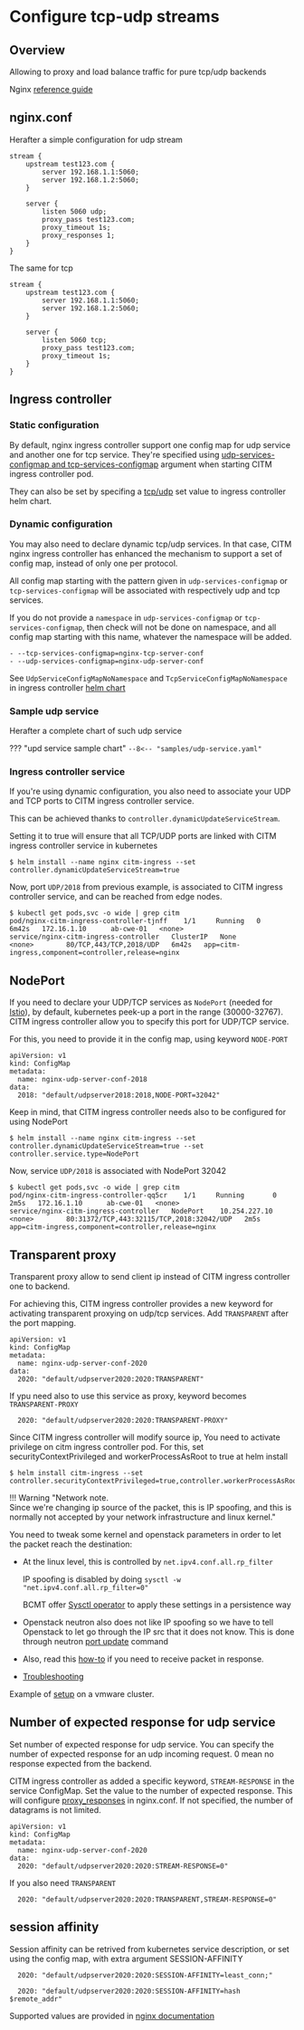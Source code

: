 # Configure tcp-udp streams

## Overview

Allowing to proxy and load balance traffic for pure tcp/udp backends

Nginx [reference  guide](https://docs.nginx.com/nginx/admin-guide/load-balancer/tcp-udp-load-balancer/)

## nginx.conf

Herafter a simple configuration for udp stream

```
stream {
	upstream test123.com {
		server 192.168.1.1:5060;
		server 192.168.1.2:5060;
    }
	
    server {
        listen 5060 udp;
        proxy_pass test123.com;
        proxy_timeout 1s;
        proxy_responses 1;
    }
}
```

The same for tcp

```
stream {
	upstream test123.com {
		server 192.168.1.1:5060;
		server 192.168.1.2:5060;
    }
	
    server {
        listen 5060 tcp;
        proxy_pass test123.com;
        proxy_timeout 1s;
    }
}
```

## Ingress controller

### Static configuration

By default, nginx ingress controller support one config map for udp service and another one for tcp service. They're specified using [udp-services-configmap and tcp-services-configmap](docker-ingress-cli-arguments.md) argument when starting CITM ingress controller pod. 

They can also be set by specifing a [tcp/udp](helmchart-ingress.md#stream-backend) set value to ingress controller helm chart.

### Dynamic configuration

You may also need to declare dynamic tcp/udp services. In that case, CITM nginx ingress controller has enhanced the mechanism to support a set of config map, instead of only one per protocol.

All config map starting with the pattern given in `udp-services-configmap` or `tcp-services-configmap` will be associated with respectively udp and tcp services.

If you do not provide a `namespace` in `udp-services-configmap` or `tcp-services-configmap`, then check will not be done on namespace, and all config map starting with this name, whatever the namespace will be added.

```
- --tcp-services-configmap=nginx-tcp-server-conf
- --udp-services-configmap=nginx-udp-server-conf
```

See `UdpServiceConfigMapNoNamespace` and `TcpServiceConfigMapNoNamespace` in ingress controller [helm chart](helmchart-ingress.md)

### Sample udp service

Herafter a complete chart of such udp service

??? "upd service sample chart"
     ```
     --8<-- "samples/udp-service.yaml"
     ```
### Ingress controller service

If you're using dynamic configuration, you also need to associate your UDP and TCP ports to CITM ingress controller service. 

This can be achieved thanks to `controller.dynamicUpdateServiceStream`. 

Setting it to true will ensure that all TCP/UDP ports are linked with CITM ingress controller service in kubernetes

```
$ helm install --name nginx citm-ingress --set controller.dynamicUpdateServiceStream=true
```
Now, port `UDP/2018` from previous example, is associated to CITM ingress controller service, and can be reached from edge nodes.
```
$ kubectl get pods,svc -o wide | grep citm
pod/nginx-citm-ingress-controller-tjnff    1/1     Running   0          6m42s   172.16.1.10      ab-cwe-01   <none>
service/nginx-citm-ingress-controller   ClusterIP   None             <none>        80/TCP,443/TCP,2018/UDP   6m42s   app=citm-ingress,component=controller,release=nginx
```
## NodePort

If you need to declare your UDP/TCP services as `NodePort` (needed for [Istio](istio.md)), by default, kubernetes peek-up a port in the range (30000-32767). CITM ingress controller allow you to specify this port for UDP/TCP service.

For this, you need to provide it in the config map, using keyword `NODE-PORT`

```
apiVersion: v1
kind: ConfigMap
metadata:
  name: nginx-udp-server-conf-2018
data:
  2018: "default/udpserver2018:2018,NODE-PORT=32042"
```

Keep in mind, that CITM ingress controller needs also to be configured for using NodePort

```
$ helm install --name nginx citm-ingress --set controller.dynamicUpdateServiceStream=true --set controller.service.type=NodePort
```
Now, service `UDP/2018` is associated with NodePort 32042
```
$ kubectl get pods,svc -o wide | grep citm
pod/nginx-citm-ingress-controller-qq5cr    1/1     Running       0          2m5s   172.16.1.10      ab-cwe-01   <none>
service/nginx-citm-ingress-controller   NodePort    10.254.227.10    <none>        80:31372/TCP,443:32115/TCP,2018:32042/UDP   2m5s   app=citm-ingress,component=controller,release=nginx
```

## Transparent proxy 

Transparent proxy allow to send client ip instead of CITM ingress controller one to backend. 

For achieving this, CITM ingress controller provides a new keyword for activating transparent proxying on udp/tcp services. Add `TRANSPARENT` after the port mapping.

```
apiVersion: v1
kind: ConfigMap
metadata:
  name: nginx-udp-server-conf-2020
data:
  2020: "default/udpserver2020:2020:TRANSPARENT"
```

If ypu need also to use this service as proxy, keyword becomes `TRANSPARENT-PROXY`

```
  2020: "default/udpserver2020:2020:TRANSPARENT-PROXY"
```

Since CITM ingress controller will modify source ip, You need to activate privilege on citm ingress controller pod. For this, set securityContextPrivileged and workerProcessAsRoot to true at helm install

```
$ helm install citm-ingress --set controller.securityContextPrivileged=true,controller.workerProcessAsRoot=true
```

!!! Warning "Network note.<br>Since we're changing ip source of the packet, this is IP spoofing, and this is normally not accepted by your network infrastructure and linux kernel."

You need to tweak some kernel and openstack parameters in order to let the packet reach the destination:

- At the linux level, this is controlled by `net.ipv4.conf.all.rp_filter`

	IP spoofing is disabled by doing `sysctl -w "net.ipv4.conf.all.rp_filter=0"`

	BCMT offer [Sysctl operator](https://confluence.app.alcatel-lucent.com/display/plateng/BCMT+-+OAM+Guide+19.09#BCMT-OAMGuide19.09-SysctlOperator) to apply these settings in a persistence way
	
- Openstack neutron also does not like IP spoofing so we have to tell Openstack to let go through the IP src that it does not know. This is done through neutron [port update](https://access.redhat.com/documentation/en-us/red_hat_openstack_platform/10/html/networking_guide/sec-allowed-address-pairs) command

- Also, read this [how-to](https://www.nginx.com/blog/ip-transparency-direct-server-return-nginx-plus-transparent-proxy/) if you need to receive packet in response. 

- [Troubleshooting](https://www.nginx.com/blog/ip-transparency-direct-server-return-nginx-plus-transparent-proxy/#troubleshooting)

Example of [setup](https://jiradc2.ext.net.nokia.com/browse/CSFS-28405) on a vmware cluster.

## Number of expected response for udp service

Set number of expected response for udp service. You can specify the number of expected response for an udp incoming request. 0 mean no response expected from the backend.

CITM ingress controller as added a specific keyword, `STREAM-RESPONSE` in the service ConfigMap. Set the value to the number of expected response. This will configure [proxy_responses](http://nginx.org/en/docs/stream/ngx_stream_proxy_module.html#proxy_responses) in nginx.conf. If not specified, the number of datagrams is not limited.
```
apiVersion: v1
kind: ConfigMap
metadata:
  name: nginx-udp-server-conf-2020
data:
  2020: "default/udpserver2020:2020:STREAM-RESPONSE=0"
```

If you also need `TRANSPARENT`

```
  2020: "default/udpserver2020:2020:TRANSPARENT,STREAM-RESPONSE=0"
```

## session affinity

Session affinity can be retrived from kubernetes service description, or set using the config map, with extra argument SESSION-AFFINITY
```
  2020: "default/udpserver2020:2020:SESSION-AFFINITY=least_conn;"
```

```
  2020: "default/udpserver2020:2020:SESSION-AFFINITY=hash $remote_addr"
```

Supported values are provided in [nginx documentation]( https://docs.nginx.com/nginx/admin-guide/load-balancer/tcp-udp-load-balancer/#configuring-tcp-or-udp-load-balancing)


